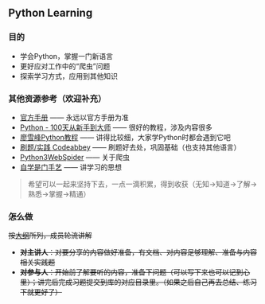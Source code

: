 ## Python Learning

### 目的
- 学会Python，掌握一门新语言
- 更好应对工作中的“爬虫”问题
- 探索学习方式，应用到其他知识

### 其他资源参考（欢迎补充）
- [官方手册](https://docs.python.org/zh-cn/3.9/) —— 永远以官方手册为准
- [Python - 100天从新手到大师](https://github.com/jackfrued/Python-100-Days) —— 很好的教程，涉及内容很多
- [廖雪峰Python教程](https://www.liaoxuefeng.com/wiki/1016959663602400) —— 讲得比较细，大家学Python时都会遇到它吧
- [刷题/实践 Codeabbey](https://www.codeabbey.com/index/task_list) —— 刷题好去处，巩固基础（也支持其他语言）
- [Python3WebSpider](https://github.com/prkom/Python3WebSpider) —— 关于爬虫
- [自学是门手艺](https://github.com/selfteaching/the-craft-of-selfteaching) —— 讲学习的思想


> 希望可以一起来坚持下去，一点一滴积累，得到收获（无知->知道->了解->熟悉->掌握->精通）


### ~~怎么做~~ 
~~按[大纲](https://share.mubu.com/doc/6BQyB-hChX2#m)所列，成员轮流讲解~~
- ~~**对主讲人**：对要分享的内容做好准备，有文档、对内容足够理解、准备与内容相关实践题~~ 
- ~~**对参与人**：开始前了解要听的内容，准备下问题（可以写下来也可以记到心里）；讲完后完成习题提交到库的对应目录里。（如果之后自己再去总结、练习下就更好了）~~
